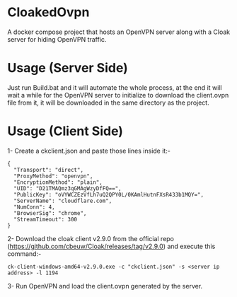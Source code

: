 # CloakedOvpn
A docker compose project that hosts an OpenVPN server along with a Cloak server for hiding OpenVPN traffic.

# Usage (Server Side)
Just run Build.bat and it will automate the whole process, at the end it will wait a while for the OpenVPN server to initialize to download the client.ovpn file from it, it will be downloaded in the same directory as the project.

# Usage (Client Side)
1- Create a ckclient.json and paste those lines inside it:-

```
{
  "Transport": "direct",
  "ProxyMethod": "openvpn",
  "EncryptionMethod": "plain",
  "UID": "D21TMAQmz3qGMAgWzyDfFQ==",
  "PublicKey": "oVYWCZEzVfLh7uQ2QPY0L/0KAmlHutnFXsR433b1MQY=",
  "ServerName": "cloudflare.com",
  "NumConn": 4,
  "BrowserSig": "chrome",
  "StreamTimeout": 300
}
```

2- Download the cloak client v2.9.0 from the official repo (https://github.com/cbeuw/Cloak/releases/tag/v2.9.0) and execute this command:-
```
ck-client-windows-amd64-v2.9.0.exe -c "ckclient.json" -s <server ip address> -l 1194
```

3- Run OpenVPN and load the client.ovpn generated by the server.
